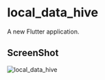 # local_data_hive

A new Flutter application.

## ScreenShot

![local_data_hive](https://user-images.githubusercontent.com/58377174/148661342-028a2300-4069-4e2a-9201-1833e13e8db9.gif)
